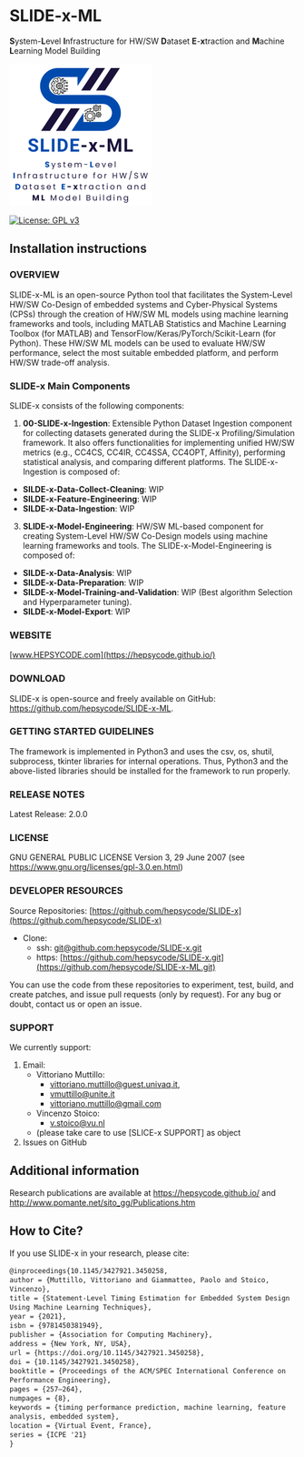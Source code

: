 # SLIDE-x-ML
**S**ystem-**L**evel **I**nfrastructure for HW/SW **D**ataset **E**-**x**traction and **M**achine **L**earning Model Building

<p><img src="img/SLIDE-x-ML-logo.png" width="250" height="250"></p>

[![License: GPL v3](https://img.shields.io/badge/License-GPLv3-blue.svg)](https://www.gnu.org/licenses/gpl-3.0)

## Installation instructions

### OVERVIEW
SLIDE-x-ML is an open-source Python tool that facilitates the System-Level HW/SW Co-Design of embedded systems and Cyber-Physical Systems (CPSs) through the creation of HW/SW ML models using machine learning frameworks and tools, including MATLAB Statistics and Machine Learning Toolbox (for MATLAB) and TensorFlow/Keras/PyTorch/Scikit-Learn (for Python). These HW/SW ML models can be used to evaluate HW/SW performance, select the most suitable embedded platform, and perform HW/SW trade-off analysis.

### SLIDE-x Main Components
SLIDE-x consists of the following components:

1. **00-SLIDE-x-Ingestion**: Extensible Python Dataset Ingestion component for collecting datasets generated during the SLIDE-x Profiling/Simulation framework. It also offers functionalities for implementing unified HW/SW metrics (e.g., CC4CS, CC4IR, CC4SSA, CC4OPT, Affinity), performing statistical analysis, and comparing different platforms. The SLIDE-x-Ingestion is composed of:
  - **SILDE-x-Data-Collect-Cleaning**: WIP
  - **SILDE-x-Feature-Engineering**: WIP
  - **SILDE-x-Data-Ingestion**: WIP
3. **SLIDE-x-Model-Engineering**: HW/SW ML-based component for creating System-Level HW/SW Co-Design models using machine learning frameworks and tools. The SLIDE-x-Model-Engineering is composed of:
  - **SILDE-x-Data-Analysis**: WIP
  - **SILDE-x-Data-Preparation**: WIP
  - **SILDE-x-Model-Training-and-Validation**: WIP (Best algorithm Selection and Hyperparameter tuning).
  - **SILDE-x-Model-Export**: WIP

### WEBSITE
[www.HEPSYCODE.com](https://hepsycode.github.io/)

### DOWNLOAD
SLIDE-x is open-source and freely available on GitHub: https://github.com/hepsycode/SLIDE-x-ML.

### GETTING STARTED GUIDELINES
The framework is implemented in Python3 and uses the csv, os, shutil, subprocess, tkinter libraries for internal operations. Thus, Python3 and the above-listed libraries should be installed for the framework to run properly. 

### RELEASE NOTES
Latest Release: 2.0.0
 
### LICENSE
GNU GENERAL PUBLIC LICENSE Version 3, 29 June 2007 (see https://www.gnu.org/licenses/gpl-3.0.en.html)
 
### DEVELOPER RESOURCES
Source Repositories: [https://github.com/hepsycode/SLIDE-x](https://github.com/hepsycode/SLIDE-x)

- Clone: 
    - ssh: [git@github.com:hepsycode/SLIDE-x.git](git@github.com:hepsycode/SLIDE-x-ML.git)
    - https: [https://github.com/hepsycode/SLIDE-x.git](https://github.com/hepsycode/SLIDE-x-ML.git)
 
You can use the code from these repositories to experiment, test, build, and create patches, and issue pull requests (only by request).
For any bug or doubt, contact us or open an issue.

### SUPPORT
We currently support:

 1. Email: 
    - Vittoriano Muttillo:
       - vittoriano.muttillo@guest.univaq.it,
       - vmuttillo@unite.it
       - vittoriano.muttillo@gmail.com
    - Vincenzo Stoico:
    	- v.stoico@vu.nl
    - (please take care to use \[SLICE-x SUPPORT\] as object
 2. Issues on GitHub

## Additional information
Research publications are available at https://hepsycode.github.io/ and http://www.pomante.net/sito_gg/Publications.htm

## How to Cite?
If you use SLIDE-x in your research, please cite:
```
@inproceedings{10.1145/3427921.3450258,
author = {Muttillo, Vittoriano and Giammatteo, Paolo and Stoico, Vincenzo},
title = {Statement-Level Timing Estimation for Embedded System Design Using Machine Learning Techniques},
year = {2021},
isbn = {9781450381949},
publisher = {Association for Computing Machinery},
address = {New York, NY, USA},
url = {https://doi.org/10.1145/3427921.3450258},
doi = {10.1145/3427921.3450258},
booktitle = {Proceedings of the ACM/SPEC International Conference on Performance Engineering},
pages = {257–264},
numpages = {8},
keywords = {timing performance prediction, machine learning, feature analysis, embedded system},
location = {Virtual Event, France},
series = {ICPE '21}
}
```
